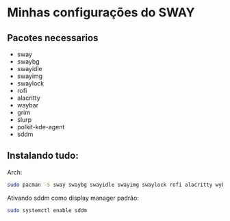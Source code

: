 # Minhas configurações do SWAY


## Pacotes necessarios

* sway
* swaybg
* swayidle
* swayimg
* swaylock
* rofi
* alacritty
* waybar
* grim
* slurp
* polkit-kde-agent
* sddm

## Instalando tudo:

Arch:

```bash
sudo pacman -S sway swaybg swayidle swayimg swaylock rofi alacritty wybar grim slurp polkit-kde-agent sddm
```

Ativando sddm como display manager padrão:

```bash
sudo systemctl enable sddm
```